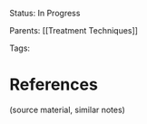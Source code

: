 
Status: In Progress

Parents: [[Treatment Techniques]]

Tags:

## 



# References
(source material, similar notes)
